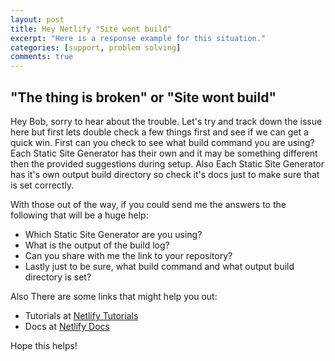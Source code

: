 ```yaml
---
layout: post
title: Hey Netlify "Site wont build"
excerpt: "Here is a response example for this situation."
categories: [support, problem solving]
comments: true
---
```


## "The thing is broken" or "Site wont build"
Hey Bob, sorry to hear about the trouble. Let's try and track down the issue here but first lets double check a few things first and see if we can get a quick win. First can you check to see what build command you are using? Each Static Site Generator has their own and it may be something different then the provided suggestions during setup. Also Each Static Site Generator has it's own output build directory so check it's docs just to make sure that is set correctly.

With those out of the way, if you could send me the answers to the following that will be a huge help:
* Which Static Site Generator are you using?
* What is the output of the build log?
* Can you share with me the link to your repository?
* Lastly just to be sure, what build command and what output build directory is set?

Also There are some links that might help you out:
* Tutorials at <a href="https://www.netlify.com/tags/tutorial/" target="_blank"> Netlify Tutorials</a>
* Docs at <a href="https://www.netlify.com/docs/" target="_blank"> Netlify Docs</a>

Hope this helps!